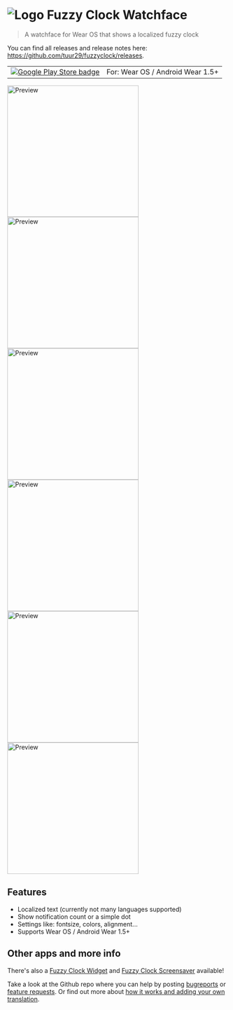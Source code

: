 # ![Logo](https://raw.githubusercontent.com/tuur29/fuzzyclock/master/watchface/app/src/main/res/mipmap-mdpi/ic_launcher.png "Logo") Fuzzy Clock Watchface
> A watchface for Wear OS that shows a localized fuzzy clock

You can find all releases and release notes here: https://github.com/tuur29/fuzzyclock/releases.

| | |
|:-:|:-:|
| [![Google Play Store badge](https://play.google.com/intl/en_us/badges/images/badge_new.png)](https://play.google.com/store/apps/details?id=net.tuurlievens.fuzzyclockwatchface) | For: Wear OS / Android Wear 1.5+ |

<img alt="Preview" title="Preview" src="https://raw.githubusercontent.com/tuur29/fuzzyclock/master/assets/screenshots/watch_1.png" height="300"> <img alt="Preview" title="Preview" src="https://raw.githubusercontent.com/tuur29/fuzzyclock/master/assets/screenshots/watch_2.png" height="300"> <img alt="Preview" title="Preview" src="https://raw.githubusercontent.com/tuur29/fuzzyclock/master/assets/screenshots/watch_3.png" height="300"> <img alt="Preview" title="Preview" src="https://raw.githubusercontent.com/tuur29/fuzzyclock/master/assets/screenshots/watch_settings_1.png" height="300"> <img alt="Preview" title="Preview" src="https://raw.githubusercontent.com/tuur29/fuzzyclock/master/assets/screenshots/watch_settings_2.png" height="300"> <img alt="Preview" title="Preview" src="https://raw.githubusercontent.com/tuur29/fuzzyclock/master/assets/screenshots/watch_settings_3.png" height="300">

## Features
- Localized text (currently not many languages supported)
- Show notification count or a simple dot
- Settings like: fontsize, colors, alignment...
- Supports Wear OS / Android Wear 1.5+

## Other apps and more info
There's also a [Fuzzy Clock Widget](../widget) and [Fuzzy Clock Screensaver](../screensaver) available!

Take a look at the Github repo where you can help by posting [bugreports](https://github.com/tuur29/fuzzyclock/issues) or [feature requests](https://github.com/tuur29/fuzzyclock/issues). Or find out more about [how it works and adding your own translation](../shared).

